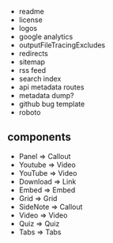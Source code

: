 - readme
- license
- logos
- google analytics
- outputFileTracingExcludes
- redirects
- sitemap
- rss feed
- search index
- api metadata routes
- metadata dump?
- github bug template
- roboto

## components

- Panel => Callout
- Youtube => Video
- YouTube => Video
- Download => Link
- Embed => Embed
- Grid => Grid
- SideNote => Callout
- Video => Video
- Quiz => Quiz
- Tabs => Tabs

